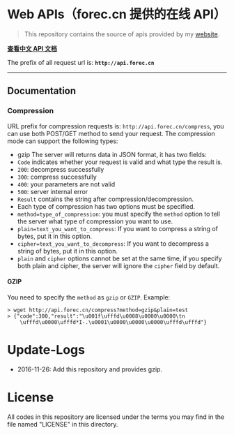 # Web APIs（forec.cn 提供的在线 API）

> This repository contains the source of apis provided by my [website](http://forec.cn).

[**查看中文 API 文档**](http://blog.forec.cn/apis/index.html)

The prefix of all request url is: **`http://api.forec.cn`**

---

## Documentation
### Compression
URL prefix for compression requests is: `http://api.forec.cn/compress`, you can use both POST/GET method to send your request.
The compression mode can support the following types:
 * gzip
The server will returns data in JSON format, it has two fields:
* `Code` indicates whether your request is valid and what type the result is.
 * `200`: decompress successfully
 * `300`: compress successfully
 * `400`: your parameters are not valid
 * `500`: server internal error
* `Result` contains the string after compression/decompression.
* Each type of compression has two options must be specified.
 * `method=type_of_compression`: you must specify the `method` option to tell the server what type of compression you want to use.
 * `plain=text_you_want_to_compress`: If you want to compress a string of bytes, put it in this option.
 * `cipher=text_you_want_to_decompress`: If you want to decompress a string of bytes, put it in this option.
 * `plain` and `cipher` options cannot be set at the same time, if you specify both plain and cipher, the server will ignore the `cipher` field by default.

#### GZIP
You need to specify the `method` as `gzip` or `GZIP`. Example:
```
> wget http://api.forec.cn/compress?method=gzip&plain=test
> {"code":300,"result":"\u001f\ufffd\u0008\u0000\u0000\tn
    \ufffd\u0000\ufffd*I-.\u0001\u0000\u0000\u0000\ufffd\ufffd"}
```

# Update-Logs
* 2016-11-26: Add this repository and provides gzip.

# License
All codes in this repository are licensed under the terms you may find in the file named "LICENSE" in this directory.